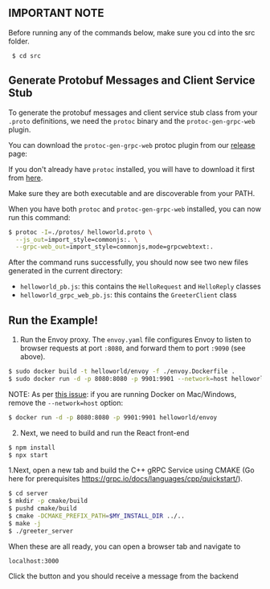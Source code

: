 
## IMPORTANT NOTE
Before running any of the commands below, make sure you cd into the src folder.
```
 $ cd src
```

## Generate Protobuf Messages and Client Service Stub

To generate the protobuf messages and client service stub class from your
`.proto` definitions, we need the `protoc` binary and the
`protoc-gen-grpc-web` plugin.

You can download the `protoc-gen-grpc-web` protoc plugin from our
[release](https://github.com/grpc/grpc-web/releases) page:

If you don't already have `protoc` installed, you will have to download it
first from [here](https://github.com/protocolbuffers/protobuf/releases).

Make sure they are both executable and are discoverable from your PATH.

When you have both `protoc` and `protoc-gen-grpc-web` installed, you can now
run this command:

```sh
$ protoc -I=./protos/ helloworld.proto \
  --js_out=import_style=commonjs:. \
  --grpc-web_out=import_style=commonjs,mode=grpcwebtext:.
```

After the command runs successfully, you should now see two new files generated
in the current directory:

 - `helloworld_pb.js`: this contains the `HelloRequest` and `HelloReply`
   classes
 - `helloworld_grpc_web_pb.js`: this contains the `GreeterClient` class
 
## Run the Example!
 
 1. Run the Envoy proxy. The `envoy.yaml` file configures Envoy to listen to
 browser requests at port `:8080`, and forward them to port `:9090` (see
 above).

 ```sh
 $ sudo docker build -t helloworld/envoy -f ./envoy.Dockerfile .
 $ sudo docker run -d -p 8080:8080 -p 9901:9901 --network=host helloworld/envoy
 ```

NOTE: As per [this issue](https://github.com/grpc/grpc-web/issues/436):
if you are running Docker on Mac/Windows, remove the `--network=host` option:

 ```sh
 $ docker run -d -p 8080:8080 -p 9901:9901 helloworld/envoy
 ```

2. Next, we need to build and run the React front-end
```sh
$ npm install
$ npx start
```

 1.Next, open a new tab and build the C++ gRPC Service using CMAKE (Go here for prerequisites https://grpc.io/docs/languages/cpp/quickstart/).

 ```sh
 $ cd server
 $ mkdir -p cmake/build
 $ pushd cmake/build
 $ cmake -DCMAKE_PREFIX_PATH=$MY_INSTALL_DIR ../..
 $ make -j
 $ ./greeter_server
 ```


When these are all ready, you can open a browser tab and navigate to

```
localhost:3000
```

Click the button and you should receive a message from the backend